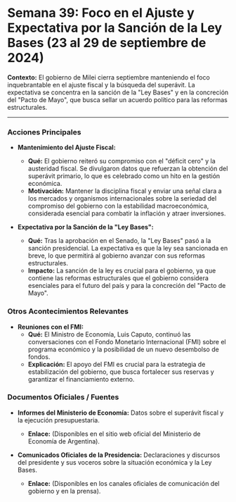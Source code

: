 # Semana 39: Foco en el Ajuste y Expectativa por la Sanción de la Ley Bases (23 al 29 de septiembre de 2024)

**Contexto:** El gobierno de Milei cierra septiembre manteniendo el foco inquebrantable en el ajuste fiscal y la búsqueda del superávit. La expectativa se concentra en la sanción de la "Ley Bases" y en la concreción del "Pacto de Mayo", que busca sellar un acuerdo político para las reformas estructurales.

---

### Acciones Principales

*   **Mantenimiento del Ajuste Fiscal:**
    *   **Qué:** El gobierno reiteró su compromiso con el "déficit cero" y la austeridad fiscal. Se divulgaron datos que refuerzan la obtención del superávit primario, lo que es celebrado como un hito en la gestión económica.
    *   **Motivación:** Mantener la disciplina fiscal y enviar una señal clara a los mercados y organismos internacionales sobre la seriedad del compromiso del gobierno con la estabilidad macroeconómica, considerada esencial para combatir la inflación y atraer inversiones.

*   **Expectativa por la Sanción de la "Ley Bases":**
    *   **Qué:** Tras la aprobación en el Senado, la "Ley Bases" pasó a la sanción presidencial. La expectativa es que la ley sea sancionada en breve, lo que permitirá al gobierno avanzar con sus reformas estructurales.
    *   **Impacto:** La sanción de la ley es crucial para el gobierno, ya que contiene las reformas estructurales que el gobierno considera esenciales para el futuro del país y para la concreción del "Pacto de Mayo".

### Otros Acontecimientos Relevantes

*   **Reuniones con el FMI:**
    *   **Qué:** El Ministro de Economía, Luis Caputo, continuó las conversaciones con el Fondo Monetario Internacional (FMI) sobre el programa económico y la posibilidad de un nuevo desembolso de fondos.
    *   **Explicación:** El apoyo del FMI es crucial para la estrategia de estabilización del gobierno, que busca fortalecer sus reservas y garantizar el financiamiento externo.

### Documentos Oficiales / Fuentes

*   **Informes del Ministerio de Economía:** Datos sobre el superávit fiscal y la ejecución presupuestaria.
    *   **Enlace:** (Disponibles en el sitio web oficial del Ministerio de Economía de Argentina).

*   **Comunicados Oficiales de la Presidencia:** Declaraciones y discursos del presidente y sus voceros sobre la situación económica y la Ley Bases.
    *   **Enlace:** (Disponibles en los canales oficiales de comunicación del gobierno y en la prensa).
